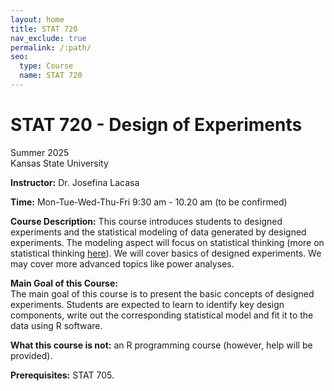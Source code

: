 ```yaml
---
layout: home
title: STAT 720
nav_exclude: true
permalink: /:path/
seo:
  type: Course
  name: STAT 720
---
```


# STAT 720 - Design of Experiments  
Summer 2025   
Kansas State University

**Instructor:** Dr. Josefina Lacasa  

**Time:** Mon-Tue-Wed-Thu-Fri 9:30 am - 10.20 am  (to be confirmed)  

**Course Description:**  This course introduces students to designed experiments and the statistical modeling of data generated by designed experiments.
The modeling aspect will focus on statistical thinking (more on statistical thinking [here](https://errorstatistics.com/wp-content/uploads/2016/01/brown-and-kass_what-is-statistics-with-discussion.pdf)). 
We will cover basics of designed experiments. 
We may cover more advanced topics like power analyses.

**Main Goal of this Course:**  
The main goal of this course is to present the basic concepts of designed experiments. Students are expected to learn to identify key design components, write out the corresponding statistical model and fit it to the data using R software.  

**What this course is not:** an R programming course (however, help will be provided).

**Prerequisites:** STAT 705.   
